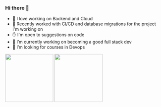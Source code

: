 ### Hi there 👋

<!--
**nivramam/nivramam** is a ✨ _special_ ✨ repository because its `README.md` (this file) appears on your GitHub profile. -->

- 🔭 I love working on Backend and Cloud
- 🔭 Recently worked with CI/CD and database migrations for the project I'm working on 
- ✋ I'm open to suggestions on code
- 🌱 I’m currently working on becoming a good full stack dev
- 🤔 I’m looking for courses in Devops 

<div>
<img height="155" src="https://github-readme-stats.vercel.app/api?username=nivramam&show_icons=true&theme=gruvbox">
<img height="155" src="https://github-readme-stats.vercel.app/api/top-langs/?username=nivramam&layout=compact&lang&theme=gruvbox">
</div>

<!--
## Languages | code In 👊💻:
<a href="https://www.w3.org/Style/CSS/" target="_blank">
    <img src="https://img.shields.io/badge/VSCode-23114B?style=for-the-badge&logo=visualstudio&logoColor=white">
</a>
<a href="https://html.spec.whatwg.org/" target="_blank">
    <img src="https://img.shields.io/badge/HTML5-B34A00?style=for-the-badge&logo=html5&logoColor=white">
</a>
<a href="https://www.w3.org/Style/CSS/" target="_blank">
    <img src="https://img.shields.io/badge/CSS3-1DA99F?style=for-the-badge&logo=css3&logoColor=white">
</a> -->
<!--
<a href="https://www.ecma-international.org/publications-and-standards/standards/ecma-262/" target="_blank">
    <img src="https://img.shields.io/badge/JavaScript-F7DF1E?style=for-the-badge&logo=javascript&logoColor=black">
</a> -->
